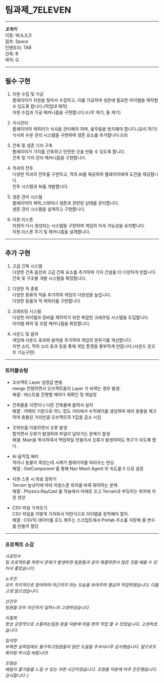 # 팀과제_7ELEVEN

---

***조작키***<br>
이동: W,A,S,D<br>
점프: Space<br>
인벤토리: TAB<br>
건축: B<br>
제작: Q

---

## 필수 구현

1. 자원 수집 및 가공<br>
플레이어가 자원을 찾아서 수집하고, 이를 가공하여 생존에 필요한 아이템을 제작할 수 있도록 합니다.(작업대 제작)<br>
자원 수집과 가공 메커니즘을 구현합니다.(나무 캐기, 돌 캐기)

2. 식사관리<br>
플레이어의 캐릭터가 식사을 관리해야 하며, 굶주림을 방지해야 합니다.(요리 하기)<br>
식사와 수분 관리 시스템을 구현하여 생존 요소를 추가합니다.(UI)

3. 건축 및 생존 기지 구축<br>
플레이어가 기지를 건축하고 안전한 곳을 만들 수 있도록 합니다.<br>
건축 및 기지 관리 메커니즘을 구현합니다.

4. 적과의 전투<br>
다양한 적과의 전투를 구현하고, 적의 AI를 제공하여 플레이어에게 도전을 제공합니다.<br>
전투 시스템과 AI를 개발합니다.

5. 생존 관리 시스템<br>
플레이어의 체력,스태미너 생존과 관련된 상태를 관리합니다.<br>
생존 관리 시스템을 설계하고 구현합니다.

6. 자원 리스폰<br>
자원이 다시 생성되는 시스템을 구현하여 게임의 지속 가능성을 유지합니다.<br>
자원 리스폰 주기 및 메커니즘을 설계합니다.

--------------------------------------------------

## 추가 구현

1. 고급 건축 시스템<br>
다양한 건축 옵션과 고급 건축 요소를 추가하여 기지 건설을 더 다양하게 만듭니다.<br>
건축 및 구조물 개발 시스템을 확장합니다.

2. 다양한 적 종류<br>
다양한 종류의 적을 추가하여 게임의 다양성을 높입니다.<br>
다양한 동물과 적 캐릭터를 구현합니다.

3. 크래프팅 시스템<br>
다양한 아이템과 장비를 제작하기 위한 복잡한 크래프팅 시스템을 도입합니다.<br>
아이템 제작 및 조합 메커니즘을 확장합니다.

4. 사운드 및 음악<br>
게임에 사운드 효과와 음악을 추가하여 게임의 분위기를 개선합니다.<br>
자연 소리, 적의 소리 효과 등을 통해 게임 환경을 풍부하게 만듭니다.(사운드 온오프 기능구현)

---

### 트러블슈팅

- 오브젝트 Layer 설정값 변동<br>
merge 진행하면서 오브젝트들의 Layer 가 바뀌는 경우 발생.<br>
해결 : 테스트를 진행할 때마다 재확인 및 재설정

- 건축물을 지면이나 다른 건축물에 붙여서 설치<br>
해결 : 카메라 기준으로 어느 정도 거리에서 수직레이를 생성하여 레이 충돌을 체크하여 충돌된 거리만큼 오브젝트의 Y값을 감소 시킴

- 깃허브를 이용하면서 오류 발생<br>
합치면서 오류가 발생하여 파일이 날라가는 문제가 발생<br>
해결: Main을 복사하여서 백업파일 만들어서 오류가 발생하여도 복구가 되도록 했다.

- AI 움직임 에러<br>
적이나 동물이 죽었는데 시체가 플레이어를 따라오는 현상.<br>
해결 : GetComponent 를 통해 Nav Mesh Agent 의 속도를 0 으로 설정

- 자원 스폰 시 좌표 정하기<br>
Terrain 높낮이에 따라 자원스폰 위치를 바꿔 줘야하는 문제.<br>
해결 : Physics.RayCast 를 하늘에서 아래로 쏘고 Terrain과 부딪히는 위치에 자원 생성

- CSV 파일 가져오기<br>
CSV 파일을 어떻게 가져와서 어떤식으로 아이템을 장착해야 할지.<br>
해결 : CSV의 데이터를 로드 해주는 스크립트에서 Prefab 주소를 저장해 줄 변수를 만들어 할당

---

### 프로젝트 소감

*사공민수<br>
팀 프로젝트를 하면서 문제가 발생하면 팀원들과 같이 해결하면서 많은 것을 배울 수 있어서 좋았습니다.*

*노우진<br>
모두 적극적으로 참여하여 야근까지 하는 모습을 보여주며 열심히 작업하였습니다. 다들 고생 많으셨습니다.*

*선건우<br>
팀원들 모두 야간까지 일하느라 고생하셨습니다.*

*이철희<br>
항상 긍정적으로 소통하는팀원 분들 덕분에 마음 편히 작업 할 수 있었습니다. 고생하셨습니다.*

*임석창<br>
부족한 실력임에도 불구하고팀원들이 많은 도움을 주셔서너무 감사했습니다. 앞으로도 화이팅 하시길 바랍니다!*

*조형승<br>
배움의 즐거움을 느낄 수 있는 귀한 시간이었습니다. 조원들 덕분에 아주 든든했습니다. 감사합니다 :)*










